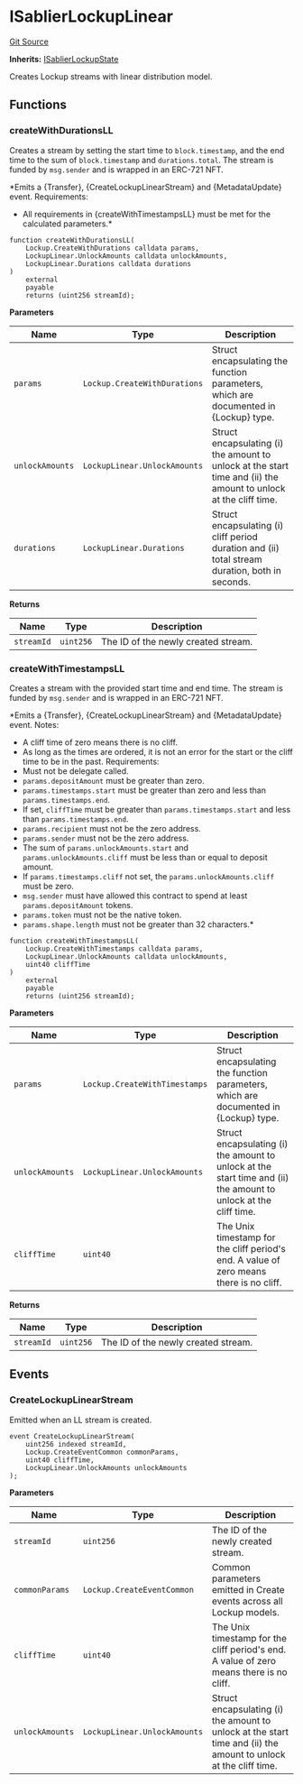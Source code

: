# ISablierLockupLinear

[Git Source](https://github.com/sablier-labs/lockup/blob/58eaac45c20c57a93b73d887c714e68f061ec3e6/src/interfaces/ISablierLockupLinear.sol)

**Inherits:** [ISablierLockupState](/docs/reference/lockup/contracts/interfaces/interface.ISablierLockupState.md)

Creates Lockup streams with linear distribution model.

## Functions

### createWithDurationsLL

Creates a stream by setting the start time to `block.timestamp`, and the end time to the sum of `block.timestamp` and
`durations.total`. The stream is funded by `msg.sender` and is wrapped in an ERC-721 NFT.

\*Emits a {Transfer}, {CreateLockupLinearStream} and {MetadataUpdate} event. Requirements:

- All requirements in {createWithTimestampsLL} must be met for the calculated parameters.\*

```solidity
function createWithDurationsLL(
    Lockup.CreateWithDurations calldata params,
    LockupLinear.UnlockAmounts calldata unlockAmounts,
    LockupLinear.Durations calldata durations
)
    external
    payable
    returns (uint256 streamId);
```

**Parameters**

| Name            | Type                         | Description                                                                                                      |
| --------------- | ---------------------------- | ---------------------------------------------------------------------------------------------------------------- |
| `params`        | `Lockup.CreateWithDurations` | Struct encapsulating the function parameters, which are documented in {Lockup} type.                             |
| `unlockAmounts` | `LockupLinear.UnlockAmounts` | Struct encapsulating (i) the amount to unlock at the start time and (ii) the amount to unlock at the cliff time. |
| `durations`     | `LockupLinear.Durations`     | Struct encapsulating (i) cliff period duration and (ii) total stream duration, both in seconds.                  |

**Returns**

| Name       | Type      | Description                         |
| ---------- | --------- | ----------------------------------- |
| `streamId` | `uint256` | The ID of the newly created stream. |

### createWithTimestampsLL

Creates a stream with the provided start time and end time. The stream is funded by `msg.sender` and is wrapped in an
ERC-721 NFT.

\*Emits a {Transfer}, {CreateLockupLinearStream} and {MetadataUpdate} event. Notes:

- A cliff time of zero means there is no cliff.
- As long as the times are ordered, it is not an error for the start or the cliff time to be in the past. Requirements:
- Must not be delegate called.
- `params.depositAmount` must be greater than zero.
- `params.timestamps.start` must be greater than zero and less than `params.timestamps.end`.
- If set, `cliffTime` must be greater than `params.timestamps.start` and less than `params.timestamps.end`.
- `params.recipient` must not be the zero address.
- `params.sender` must not be the zero address.
- The sum of `params.unlockAmounts.start` and `params.unlockAmounts.cliff` must be less than or equal to deposit amount.
- If `params.timestamps.cliff` not set, the `params.unlockAmounts.cliff` must be zero.
- `msg.sender` must have allowed this contract to spend at least `params.depositAmount` tokens.
- `params.token` must not be the native token.
- `params.shape.length` must not be greater than 32 characters.\*

```solidity
function createWithTimestampsLL(
    Lockup.CreateWithTimestamps calldata params,
    LockupLinear.UnlockAmounts calldata unlockAmounts,
    uint40 cliffTime
)
    external
    payable
    returns (uint256 streamId);
```

**Parameters**

| Name            | Type                          | Description                                                                                                      |
| --------------- | ----------------------------- | ---------------------------------------------------------------------------------------------------------------- |
| `params`        | `Lockup.CreateWithTimestamps` | Struct encapsulating the function parameters, which are documented in {Lockup} type.                             |
| `unlockAmounts` | `LockupLinear.UnlockAmounts`  | Struct encapsulating (i) the amount to unlock at the start time and (ii) the amount to unlock at the cliff time. |
| `cliffTime`     | `uint40`                      | The Unix timestamp for the cliff period's end. A value of zero means there is no cliff.                          |

**Returns**

| Name       | Type      | Description                         |
| ---------- | --------- | ----------------------------------- |
| `streamId` | `uint256` | The ID of the newly created stream. |

## Events

### CreateLockupLinearStream

Emitted when an LL stream is created.

```solidity
event CreateLockupLinearStream(
    uint256 indexed streamId,
    Lockup.CreateEventCommon commonParams,
    uint40 cliffTime,
    LockupLinear.UnlockAmounts unlockAmounts
);
```

**Parameters**

| Name            | Type                         | Description                                                                                                      |
| --------------- | ---------------------------- | ---------------------------------------------------------------------------------------------------------------- |
| `streamId`      | `uint256`                    | The ID of the newly created stream.                                                                              |
| `commonParams`  | `Lockup.CreateEventCommon`   | Common parameters emitted in Create events across all Lockup models.                                             |
| `cliffTime`     | `uint40`                     | The Unix timestamp for the cliff period's end. A value of zero means there is no cliff.                          |
| `unlockAmounts` | `LockupLinear.UnlockAmounts` | Struct encapsulating (i) the amount to unlock at the start time and (ii) the amount to unlock at the cliff time. |
